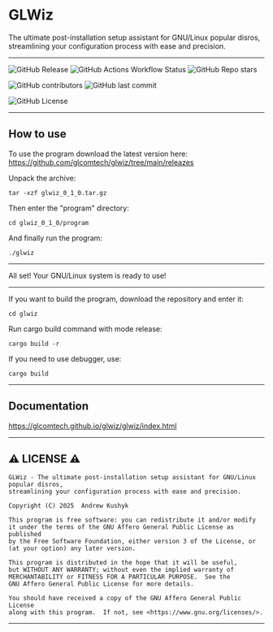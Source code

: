 # GLWiz

The ultimate post-installation setup assistant for GNU/Linux popular disros, streamlining your configuration process with ease and precision.

---

![GitHub Release](https://img.shields.io/github/v/release/glcomtech/glwiz?style=flat-square&logo=github)
![GitHub Actions Workflow Status](https://img.shields.io/github/actions/workflow/status/glcomtech/glwiz/rust.yml?style=flat-square&logo=github)
![GitHub Repo stars](https://img.shields.io/github/stars/glcomtech/glwiz?style=flat-square&logo=github)

![GitHub contributors](https://img.shields.io/github/contributors/glcomtech/glwiz?style=flat-square&logo=github) ![GitHub last commit](https://img.shields.io/github/last-commit/glcomtech/glwiz?style=flat-square&logo=github)

![GitHub License](https://img.shields.io/github/license/glcomtech/glwiz?style=flat-square&logo=github)

---

## How to use

To use the program download the latest version here: https://github.com/glcomtech/glwiz/tree/main/releazes

Unpack the archive:
```
tar -xzf glwiz_0_1_0.tar.gz
```
Then enter the "program" directory:
```
cd glwiz_0_1_0/program
```
And finally run the program:
```
./glwiz
```

---

All set! Your GNU/Linux system is ready to use!

---

If you want to build the program, download the repository and enter it:
```
cd glwiz
```
Run cargo build command with mode release:
```
cargo build -r
```
If you need to use debugger, use:
```
cargo build
```

---

## Documentation
https://glcomtech.github.io/glwiz/glwiz/index.html

---

## ⚠️ LICENSE ⚠️
    GLWiz - The ultimate post-installation setup assistant for GNU/Linux popular disros,
    streamlining your configuration process with ease and precision.
    
    Copyright (C) 2025  Andrew Kushyk

    This program is free software: you can redistribute it and/or modify
    it under the terms of the GNU Affero General Public License as published
    by the Free Software Foundation, either version 3 of the License, or
    (at your option) any later version.

    This program is distributed in the hope that it will be useful,
    but WITHOUT ANY WARRANTY; without even the implied warranty of
    MERCHANTABILITY or FITNESS FOR A PARTICULAR PURPOSE.  See the
    GNU Affero General Public License for more details.

    You should have received a copy of the GNU Affero General Public License
    along with this program.  If not, see <https://www.gnu.org/licenses/>.
---
